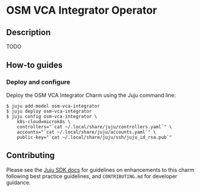 <!--
Copyright ETSI Contributors and Others.
Licensed under the Apache License, Version 2.0 (the "License");
you may not use this file except in compliance with the License.
You may obtain a copy of the License at

    http://www.apache.org/licenses/LICENSE-2.0

Unless required by applicable law or agreed to in writing, software
distributed under the License is distributed on an "AS IS" BASIS,
WITHOUT WARRANTIES OR CONDITIONS OF ANY KIND, either express or
implied.
See the License for the specific language governing permissions and
limitations under the License.
-->

# OSM VCA Integrator Operator

## Description

TODO

## How-to guides

### Deploy and configure

Deploy the OSM VCA Integrator Charm using the Juju command line:

```shell
$ juju add-model osm-vca-integrator
$ juju deploy osm-vca-integrator
$ juju config osm-vca-integrator \
    k8s-cloud=microk8s \
    controllers="`cat ~/.local/share/juju/controllers.yaml`" \
    accounts="`cat ~/.local/share/juju/accounts.yaml`" \
    public-key="`cat ~/.local/share/juju/ssh/juju_id_rsa.pub`"
```

## Contributing

Please see the [Juju SDK docs](https://juju.is/docs/sdk) for guidelines
on enhancements to this charm following best practice guidelines, and
`CONTRIBUTING.md` for developer guidance.
